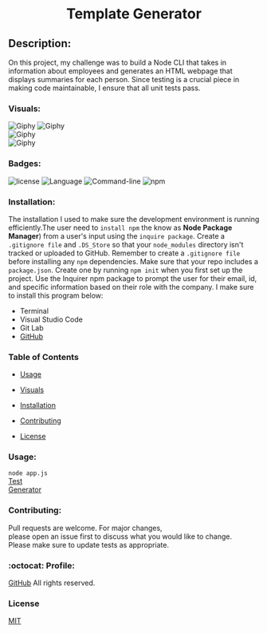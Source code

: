 
<h1 align="center"> Template Generator</h1>


## Description:
On this project, my challenge was to build a Node CLI that takes in information about employees and generates an HTML webpage that displays summaries for each person. Since testing is a crucial piece in making code maintainable, I ensure that all unit tests pass.

### Visuals:
![Giphy](Develop/output/Team.git)
![Giphy](Develop/output/generate.gif)<br>
![Giphy](Develop/output/giphy_app.gif)<br>
![Giphy](Develop/output/Test.gif)<br>


### Badges:
![license](https://img.shields.io/badge/license-MIT-blue.svg)
![Language](https://img.shields.io/badge/Languages-HTML,CSS,Jquery,Nodes-violet.svg)
![Command-line](https://img.shields.io/badge/Command-line-blueviolet.svg)
![npm](https://img.shields.io/badge/npm-red.svg)

### Installation:

The installation I used to make sure the development environment is running efficiently.The user need to ```install npm``` the know as **Node Package Manager**) from a user's input using the ```inquire package```. Create a ```.gitignore file``` and ```.DS_Store``` so that your ```node_modules``` directory isn't tracked or uploaded to GitHub. Remember to create a ```.gitignore file``` before installing any ```npm``` dependencies. Make sure that your repo includes a ```package.json```. Create one by running ```npm init``` when you first set up the project. Use the Inquirer npm package to prompt the user for their email, id, and specific information based on their role with the company. I make sure to install this program below:

* Terminal
* Visual Studio Code
* Git Lab
* [GitHub](https://github.com/adpir/Template_Generator)

### Table of Contents 

* [Usage](#Usage)

* [Visuals](#Visuals)

* [Installation](#Installation)

* [Contributing](#Contributing)

* [License](#License)


### Usage:
```node app.js``` <br>
[Test](https://drive.google.com/file/d/1by8STVkO-QmqVjUmhqApu4m6RJNaIIE7/view?usp=sharing)<br>
[Generator](https://drive.google.com/file/d/1Llrre2TZEPmGzk4r7GG8h3G7rx_tB8kY/view?usp=sharing)



### Contributing:
Pull requests are welcome. For major changes,<br>
please open an issue first to discuss what you would like to change.<br>
Please make sure to update tests as appropriate.

### :octocat: Profile:

[GitHub](https://github.com/adpir?tab=repositories) All rights reserved.


### License
[MIT](https://github.com/adpir/Template_Generator/blob/main/LICENSE) 

